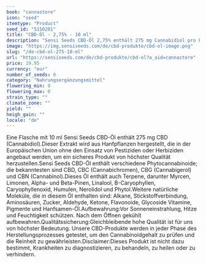 ```yaml
---
book: "cannastore"
icon: "seed"
itemtype: "Product"
seed_id: "5150201"
title: "CBD-Öl - 2,75% - 10 ml"
description: "Sensi Seeds CBD-Öl 2,75% enthält 275 mg Cannabidiol pro Flasche ✓ 10 ml ✓ Produziert in der EU ✓ Hergestellt mit Bio-Hanfsamenöl."
image: "https://img.sensiseeds.com/de/cbd-produkte/cbd-ol-image.png"
slug: "/de-cbd-ol-275-10-ml"
url: "https://sensiseeds.com/de/cbd-produkte/cbd-ol?a_aid=cannastore"
price: 19.95
currency: "eur"
number_of_seeds: 0
category: "Nahrungsergänzungsmittel"
flowering_min: 0
flowering_max: 0
strain_type: ""
climate_zone: ""
yield: ""
heigh_gain: ""
locale: "de"
---
```

Eine Flasche mit 10 ml Sensi Seeds CBD-Öl enthält 275 mg CBD (Cannabidiol).Dieser Extrakt wird aus Hanfpflanzen hergestellt, die in der Europäischen Union ohne den Einsatz von Pestiziden oder Herbiziden angebaut werden, um ein sicheres Produkt von höchster Qualität herzustellen.Sensi Seeds CBD-Öl enthält verschiedene Phytocannabinoide; die bekanntesten sind CBD, CBC (Cannabichromen), CBG (Cannabigerol) und CBN (Cannabinol).Dieses Öl enthält auch Terpene, darunter Myrcen, Limonen, Alpha- und Beta-Pinen, Linalool, B-Caryophyllen, Caryophyllenoxid, Humulen, Nerolidol und Phytol.Weitere natürliche Moleküle, die in diesem Öl enthalten sind: Alkane, Stickstoffverbindung, Aminosäuren, Zucker, Aldehyde, Ketone, Flavonoide, Glycoside Vitamine, Pigmente und Hanfsamen-Öl.Aufbewahrung:Vor Sonneneinstrahlung, Hitze und Feuchtigkeit schützen. Nach dem Öffnen gekühlt aufbewahren.Qualitätssicherung:Gleichbleibende hohe Qualität ist für uns von höchster Bedeutung. Unsere CBD-Produkte werden in jeder Phase des Herstellungsprozesses getestet, um den Cannabinoidgehalt zu prüfen und die Reinheit zu gewährleisten.Disclaimer:Dieses Produkt ist nicht dazu bestimmt, Krankheiten zu diagnostizieren, zu behandeln, zu heilen oder zu verhindern.
